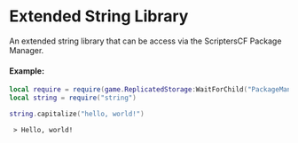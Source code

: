 # Extended String Library
An extended string library that can be access via the ScriptersCF Package Manager.

#### Example:
```lua
local require = require(game.ReplicatedStorage:WaitForChild("PackageManager").Load)
local string = require("string")

string.capitalize("hello, world!")
```

` > Hello, world!`
